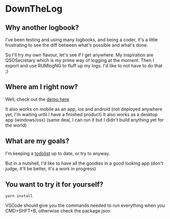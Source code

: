 # DownTheLog

## Why another logbook?

I've been testing and using many logbooks, and being a coder, it's a little frustrating to see the diff between what's possible and what's done.

So I'll try my own flavour, let's see if I get anywhere. My inspiration are QSOSecretary which is my prime way of logging at the moment. Then I export and use RUMlogNG to fluff up my logs. I'd like to not have to do that ;)

## Where am I right now?

Well, check out the [demo here](https://pitilezard.github.io/down-the-log/)

It also works on mobile as an app, ios and android (not deployed anywhere yet, I'm waiting until I have a finished product)
It also works as a desktop app (windows/osx) (same deal, I can run it but I didn't build anything yet for the world)

## What are my goals?

I'm keeping a [todolist](TODO.md) up to date, or try to anyway.

But in a nutshell, I'd like to have all the goodies in a good looking app (don't judge, it'll be better, it's a work in progress)

## You want to try it for yourself?

```
yarn install
```

VSCode should give you the commands needed to run everything when you CMD+SHFT+B, otherwise check the package.json

